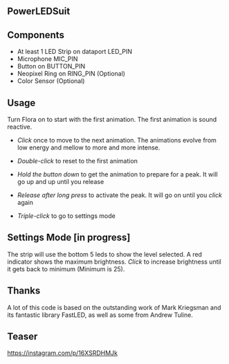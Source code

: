 PowerLEDSuit
-

Components
--
* At least 1 LED Strip on dataport LED_PIN
* Microphone MIC_PIN
* Button on BUTTON_PIN
* Neopixel Ring on RING_PIN (Optional)
* Color Sensor (Optional)

Usage 
--
Turn Flora on to start with the first animation. The first animation is sound reactive.

- *Click* once to move to the next animation. 
The animations evolve from low energy and mellow to more and more intense. 

- *Double-click* to reset to the first animation

- *Hold the button down* to get the animation to prepare for a peak. It will go up and up until you release

- *Release after long press* to activate the peak. It will go on until you *click* again

- *Triple-click* to go to settings mode 

Settings Mode [in progress]
--
The strip will use the bottom 5 leds to show the level selected. A red indicator shows the maximum brightness. 
*Click* to increase brightness until it gets back to minimum (Minimum is 25).

Thanks
--
A lot of this code is based on the outstanding work of Mark Kriegsman and its fantastic library FastLED, as well as some from Andrew Tuline. 

Teaser 
--
https://instagram.com/p/16XSRDHMJk 
